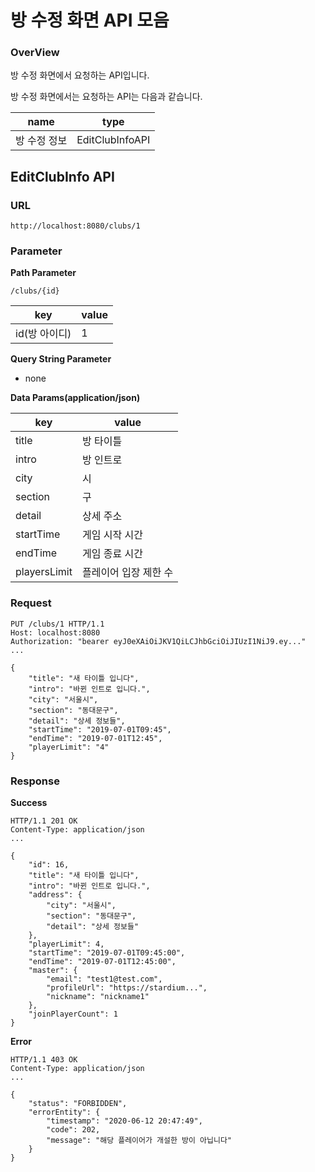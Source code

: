 # 방 수정 화면 API 모음

### OverView
방 수정 화면에서 요청하는 API입니다.

방 수정 화면에서는 요청하는 API는 다음과 같습니다.

|name|type|
|------|---------------------------|
|방 수정 정보|EditClubInfoAPI|

## EditClubInfo API


### URL

```
http://localhost:8080/clubs/1
```

### Parameter

**Path Parameter**

```
/clubs/{id}
```

|key|value|
|------|------|
|id(방 아이디)|1|

**Query String Parameter**

* none

**Data Params(application/json)**

|key|value|
|------|------|
|title|방 타이틀|
|intro|방 인트로|
|city|시|
|section|구|
|detail|상세 주소|
|startTime|게임 시작 시간|
|endTime|게임 종료 시간|
|playersLimit|플레이어 입장 제한 수|

### Request

```
PUT /clubs/1 HTTP/1.1
Host: localhost:8080
Authorization: "bearer eyJ0eXAiOiJKV1QiLCJhbGciOiJIUzI1NiJ9.ey..."
...

{
    "title": "새 타이틀 입니다",
    "intro": "바뀐 인트로 입니다.",
    "city": "서울시",
    "section": "동대문구",
    "detail": "상세 정보들",
    "startTime": "2019-07-01T09:45",
    "endTime": "2019-07-01T12:45",
    "playerLimit": "4"
}
```

### Response

**Success**

```
HTTP/1.1 201 OK
Content-Type: application/json
...

{
    "id": 16,
    "title": "새 타이틀 입니다",
    "intro": "바뀐 인트로 입니다.",
    "address": {
        "city": "서울시",
        "section": "동대문구",
        "detail": "상세 정보들"
    },
    "playerLimit": 4,
    "startTime": "2019-07-01T09:45:00",
    "endTime": "2019-07-01T12:45:00",
    "master": {
        "email": "test1@test.com",
        "profileUrl": "https://stardium...",
        "nickname": "nickname1"
    },
    "joinPlayerCount": 1
}
```

**Error**

```
HTTP/1.1 403 OK
Content-Type: application/json
...

{
    "status": "FORBIDDEN",
    "errorEntity": {
        "timestamp": "2020-06-12 20:47:49",
        "code": 202,
        "message": "해당 플레이어가 개설한 방이 아닙니다"
    }
}
```


